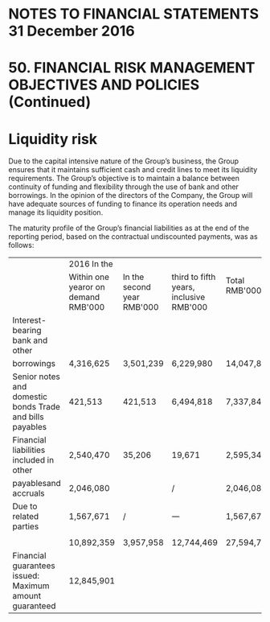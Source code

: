 # NOTES TO FINANCIAL STATEMENTS 31 December 2016  

# 50. FINANCIAL RISK MANAGEMENT OBJECTIVES AND POLICIES (Continued)  

# Liquidity risk  

Due to the capital intensive nature of the Group’s business, the Group ensures that it maintains sufficient cash and credit lines to meet its liquidity requirements. The Group’s objective is to maintain a balance between continuity of funding and flexibility through the use of bank and other borrowings. In the opinion of the directors of the Company, the Group will have adequate sources of funding to finance its operation needs and manage its liquidity position.  

The maturity profile of the Group’s financial liabilities as at the end of the reporting period, based on the contractual undiscounted payments, was as follows:  

<html><body><table><tr><td rowspan="2"></td><td colspan="3">2016 In the</td><td rowspan="2">Total RMB'000</td></tr><tr><td>Within one yearor on demand RMB'000</td><td>In the second year RMB'000</td><td>third to fifth years, inclusive RMB'000</td></tr><tr><td>Interest-bearing bank and other</td><td></td><td></td><td></td><td></td></tr><tr><td>borrowings</td><td>4,316,625</td><td>3,501,239</td><td>6,229,980</td><td>14,047,844</td></tr><tr><td>Senior notes and domestic bonds Trade and bills payables</td><td>421,513</td><td>421,513</td><td>6,494,818</td><td>7,337,844</td></tr><tr><td>Financial liabilities included in other</td><td>2,540,470</td><td>35,206</td><td>19,671</td><td>2,595,347</td></tr><tr><td>payablesand accruals</td><td>2,046,080</td><td></td><td>/</td><td>2,046,080</td></tr><tr><td>Due to related parties</td><td>1,567,671</td><td>/</td><td>一</td><td>1,567,671</td></tr><tr><td></td><td></td><td></td><td></td><td></td></tr><tr><td></td><td>10,892,359</td><td>3,957,958</td><td>12,744,469</td><td>27,594,786</td></tr><tr><td>Financial guarantees issued: Maximum amount guaranteed</td><td>12,845,901</td><td></td><td></td><td></td></tr></table></body></html>  